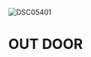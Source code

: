 ![DSC05401](https://user-images.githubusercontent.com/118088137/230704747-8b1b19ef-991d-4aed-a848-bd08fcc72e2d.JPG)

# OUT DOOR
